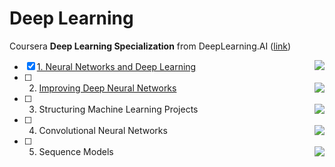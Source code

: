 # Deep Learning
Coursera **Deep Learning Specialization** from DeepLearning.AI ([link](https://www.coursera.org/specializations/deep-learning?))

- [X] [1. Neural Networks and Deep Learning](https://github.com/yixiaowang2001/Deep-Learning_Notes/tree/main/Course1) <img align="right" src="https://progress-bar.dev/100">
- [ ] 2. [Improving Deep Neural Networks](https://github.com/yixiaowang2001/Deep-Learning_Notes/tree/main/Course2) <img align="right" src="https://progress-bar.dev/33">
- [ ] 3. Structuring Machine Learning Projects <img align="right" src="https://progress-bar.dev/0">
- [ ] 4. Convolutional Neural Networks <img align="right" src="https://progress-bar.dev/0">
- [ ] 5. Sequence Models <img align="right" src="https://progress-bar.dev/0">
